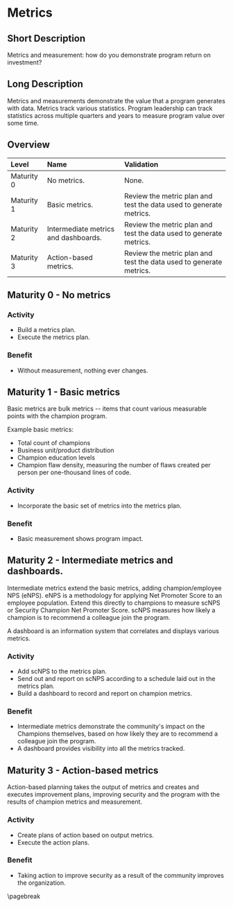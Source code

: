 # Metrics

## Short Description
Metrics and measurement: how do you demonstrate program return on investment?

## Long Description
Metrics and measurements demonstrate the value that a program generates with data. Metrics track various statistics. Program leadership can track statistics across multiple quarters and years to measure program value over some time.

## Overview

| Level | Name | Validation |
|:---|:---|:---|
| Maturity 0 | No metrics. | None.
| Maturity 1 | Basic metrics. | Review the metric plan and test the data used to generate metrics.
| Maturity 2 | Intermediate metrics and dashboards. | Review the metric plan and test the data used to generate metrics.
| Maturity 3 | Action-based metrics. | Review the metric plan and test the data used to generate metrics.

## Maturity 0 - No metrics

### Activity
* Build a metrics plan.
* Execute the metrics plan.
  
### Benefit
* Without measurement, nothing ever changes.

## Maturity 1 - Basic metrics
Basic metrics are bulk metrics -- items that count various measurable points with the champion program. 

Example basic metrics:
* Total count of champions
* Business unit/product distribution
* Champion education levels
* Champion flaw density, measuring the number of flaws created per person per one-thousand lines of code.

### Activity
* Incorporate the basic set of metrics into the metrics plan. 

### Benefit
* Basic measurement shows program impact.

## Maturity 2 - Intermediate metrics and dashboards.
Intermediate metrics extend the basic metrics, adding champion/employee NPS (eNPS). eNPS is a methodology for applying Net Promoter Score to an employee population. Extend this directly to champions to measure scNPS or Security Champion Net Promoter Score. scNPS measures how likely a champion is to recommend a colleague join the program.

A dashboard is an information system that correlates and displays various metrics.

### Activity
* Add scNPS to the metrics plan.
* Send out and report on scNPS according to a schedule laid out in the metrics plan.
* Build a dashboard to record and report on champion metrics.

### Benefit
* Intermediate metrics demonstrate the community's impact on the Champions themselves, based on how likely they are to recommend a colleague join the program.
* A dashboard provides visibility into all the metrics tracked.

## Maturity 3 - Action-based metrics
Action-based planning takes the output of metrics and creates and executes improvement plans, improving security and the program with the results of champion metrics and measurement.

### Activity
* Create plans of action based on output metrics.
* Execute the action plans.

### Benefit
* Taking action to improve security as a result of the community improves the organization.

\pagebreak
